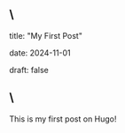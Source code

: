 ## \\

title: "My First Post"

date: 2024-11-01

draft: false

## \\

This is my first post on Hugo!